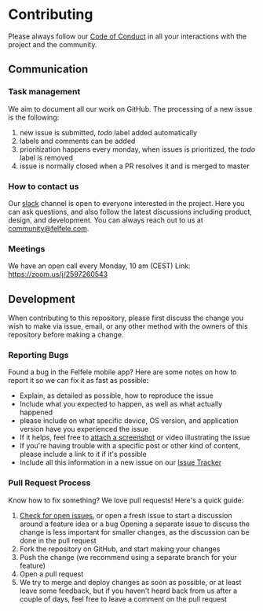 # Contributing

Please always follow our [Code of Conduct](https://github.com/agazso/postmodern/blob/master/CODE_OF_CONDUCT.md) in all your interactions with the project and the community.

## Communication

### Task management 

We aim to document all our work on GitHub. The processing of a new issue is the following:
1. new issue is submitted, _todo_ label added automatically
2. labels and comments can be added
3. prioritization happens every monday, when issues is prioritized, the _todo_ label is removed
4. issue is normally closed when a PR resolves it and is merged to master

### How to contact us

Our [slack](https://join.slack.com/t/felfele/shared_invite/enQtNTM1MjUwNTI1NzI5LTY5Yjg0YmVjN2MyN2MzMzc0Y2RkMGRiYzE0N2U0ZjgwNmYxMTQ3YjUwMDg1MGFiZTZlMWViZjU2MWJjY2Y0OTY) channel is open to everyone interested in the project. Here you can ask questions, and also follow the latest discussions including product, design, and development. You can always reach out to us at community@felfele.com.

### Meetings

We have an open call every Monday, 10 am (CEST) 
Link: https://zoom.us/j/2597260543

## Development

When contributing to this repository, please first discuss the change you wish to make via issue,
email, or any other method with the owners of this repository before making a change. 

### Reporting Bugs

Found a bug in the Felfele mobile app? Here are some notes on how to report it so we
can fix it as fast as possible:

- Explain, as detailed as possible, how to reproduce the issue
- Include what you expected to happen, as well as what actually happened
- please include on what specific device, OS version, and application version have you experienced the issue
- If it helps, feel free to [attach a
  screenshot](https://github.com/blog/1347-issue-attachments) or video
  illustrating the issue
- If you're having trouble with a specific post or other kind of content, please include a link to it if it's possible
- Include all this information in a new issue on our [Issue Tracker](https://github.com/agazso/postmodern/issues)

### Pull Request Process

Know how to fix something? We love pull requests! Here's a quick guide:

1. [Check for open issues](https://github.com/travis-ci/travis-ci/issues), or
   open a fresh issue to start a discussion around a feature idea or a bug
   Opening a separate issue to discuss the change is less important for smaller
   changes, as the discussion can be done in the pull request
2. Fork the repository on GitHub, and start making your changes
3. Push the change (we recommend using a separate branch for your feature)
4. Open a pull request
5. We try to merge and deploy changes as soon as possible, or at least leave
   some feedback, but if you haven't heard back from us after a couple of days,
   feel free to leave a comment on the pull request
